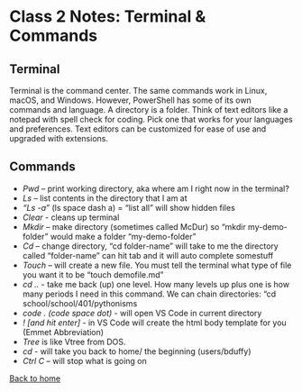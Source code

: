 # Class 2 Notes: Terminal & Commands

## Terminal

Terminal is the command center.
The same commands work in Linux, macOS, and Windows.  However, PowerShell has some of its own commands and language.
A directory is a folder.
Think of text editors like a notepad with spell check for coding.  Pick one that works for your languages and preferences.  Text editors can be customized for ease of use and upgraded with extensions.

## Commands

+ *Pwd* – print working directory, aka where am I right now in the terminal?
+ *Ls* – list contents in the directory that I am at
+ *“Ls -a”* (ls space dash a) = “list all” will show hidden files
+ *Clear* - cleans up terminal
+ *Mkdir* – make directory (sometimes called McDur) so “mkdir my-demo-folder” would make a folder “my-demo-folder”
+ *Cd* – change directory, “cd folder-name” will take to me the directory called “folder-name”
can hit tab and it will auto complete somestuff
+ *Touch* – will create a new file.  You must tell the terminal what type of file you want it to be
“touch demofile.md”
+ *cd ..* - take me back (up) one level.  How many levels up plus one is how many periods I need in this command.
We can chain directories: “cd school/school/401/pythonisms
+ *code . (code space dot)* - will open VS Code in current directory
+ *! [and hit enter]* - in VS Code will create the html body template for you (Emmet Abbreviation)
+ *Tree* is like Vtree from DOS.
+ *cd* - will take you back to home/ the beginning (users/bduffy)
+ *Ctrl C* – will stop what is going on

[Back to home](../README.md)
